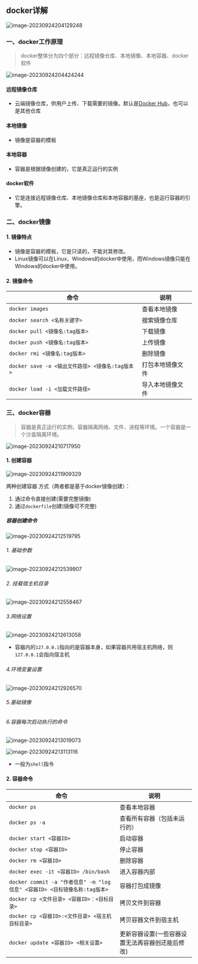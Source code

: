 ## docker详解

![image-20230924204129248](../assets/Docker/image-20230924204129248-5559298.png)

###  一、docker工作原理

> docker整体分为四个部分：远程镜像仓库、本地镜像、本地容器、docker软件

![image-20230924204424244](../assets/Docker/image-20230924204424244.png)

#### 远程镜像仓库

* 云端镜像仓库，供用户上传、下载需要的镜像。默认是<u>Docker Hub</u>，也可以是其他仓库

#### 本地镜像

* 镜像是容器的模板

#### 本地容器

* 容器是根据镜像创建的，它是真正运行的实例

#### docker软件

* 它是连接远程镜像仓库、本地镜像仓库和本地容器的基座，也是运行容器的引擎。

### 二、docker镜像

#### 1. 镜像特点

* 镜像是容器的模板，它是只读的，不能对其修改。
* Linux镜像可以在Linux、Windows的docker中使用，而Windows镜像只能在Windows的docker中使用。

#### 2. 镜像命令

 

| 命令                                             | 说明             |
| ------------------------------------------------ | ---------------- |
| `docker images`                                  | 查看本地镜像     |
| `docker search <名称关键字>`                     | 搜索镜像仓库     |
| `docker pull <镜像名:tag版本>`                   | 下载镜像         |
| `docker push <镜像名:tag版本>`                   | 上传镜像         |
| `docker rmi <镜像名:tag版本>`                    | 删除镜像         |
| `docker save -o <输出文件路径> <镜像名:tag版本>` | 打包本地镜像文件 |
| `docker load -i <加载文件路径>`                  | 导入本地镜像文件 |

### 三、docker容器

> 容器是真正运行的实例，容器隔离网络、文件、进程等环境。一个容器是一个沙盒隔离环境。

![image-20230924210717950](../assets/Docker/image-20230924210717950.png)

#### 1. 创建容器

![image-20230924211909329](../assets/Docker/image-20230924211909329.png)

两种创建容器 方式（两者都是基于docker镜像创建）：

1. 通过命令直接创建(需要完整镜像)
2. 通过`dockerfile`创建(镜像可不完整)

##### **容器创建命令**

![image-20230924212519795](../assets/Docker/image-20230924212519795.png)

###### 1. 基础参数

![image-20230924212539907](../assets/Docker/image-20230924212539907.png)

###### 2. 挂载宿主机目录

![image-20230924212558467](../assets/Docker/image-20230924212558467.png)

###### 3.网络设置

![image-20230924212613058](../assets/Docker/image-20230924212613058.png)

* 容器内的`127.0.0.1`指向的是容器本身，如果容器共用宿主机网络，则`127.0.0.1`会指向宿主机

###### 4.环境变量设置

![image-20230924212926570](../assets/Docker/image-20230924212926570.png)

###### 5.基础镜像



###### 6.容器每次启动执行的命令

![image-20230924213019073](../assets/Docker/image-20230924213019073.png)

![image-20230924213113116](../assets/Docker/image-20230924213113116.png)

* 一般为`shell`指令

#### 2. 容器命令

| 命令                                                         | 说明                                             |
| ------------------------------------------------------------ | ------------------------------------------------ |
| `docker ps`                                                  | 查看本地容器                                     |
| `docker ps -a`                                               | 查看所有容器（包括未运行的）                     |
| `docker start <容器ID>`                                      | 启动容器                                         |
| `docker stop <容器ID>`                                       | 停止容器                                         |
| `docker rm <容器ID>`                                         | 删除容器                                         |
| `docker exec -it <容器ID> /bin/bash`                         | 进入容器内部                                     |
| `docker commit -a "作者信息" -m "log信息" <容器ID> <目标镜像名称:tag版本>` | 容器打包成镜像                                   |
| `docker cp <文件目录> <容器ID>：<目标目录>`                  | 拷贝文件到容器                                   |
| `docker cp <容器ID>:<文件目录> <宿主机目标目录>`             | 拷贝容器文件到宿主机                             |
| `docker update <容器ID> <相关设置>`                          | 更新容器设置(一些容器设置无法再容器创还能后修改) |

